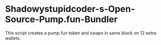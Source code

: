 # Shadowystupidcoder-s-Open-Source-Pump.fun-Bundler
This script creates a pump.fun token and swaps in same block on 12 extra wallets. 
